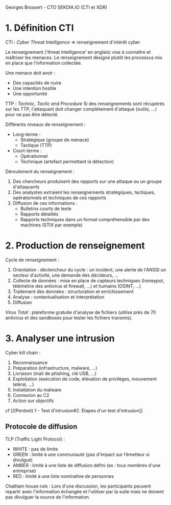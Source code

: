 ``` toc

```
Georges Brossert - CTO SEKOIA.IO (CTI et XDR)

# 1. Définition CTI

CTI : *Cyber Threat Intelligence*
=> renseignement d'intérêt cyber

Le renseignement ('threat intelligence' en anglais) vise à connaître et maîtriser les menaces. Le renseignement désigne plutôt les processus mis en place que l'information collectée.

Une menace doit avoir :
- Des capacités de nuire
- Une intention hostile
- Une opportunité

TTP : *Technic, Tactic and Procedure*
Si des renseignements sont récupérés sur les TTP, l'attaquant doit changer complètement d'attaque (outils, ...) pour ne pas être détecté.


Différents niveaux de renseignement :
- Long-terme :
	- Stratégique (groupe de menace)
	- Tactique (TTP)
- Court-terme :
	- Opérationnel
	- Technique (artefact permettant la détection)


Déroulement du renseignement :
1. Des chercheurs produisent des rapports sur une attaque ou un groupe d'attaquants
2. Des analystes extraient les renseignements stratégiques, tactiques, opérationnels et techniques de ces rapports
3. Diffusion de ces informations :
	- Bulletins courts de texte
	- Rapports détaillés
	- Rapports techniques dans un format compréhensible par des machines (STIX par exemple)


# 2. Production de renseignement
 
 Cycle de renseignement :
 1. Orientation : déclencheur du cycle : un incident, une alerte de l'ANSSI un secteur d'activité, une demande des décideurs, ...
 2. Collecte de données : mise en place de capteurs techniques (honeypot, télémétrie des antivirus et firewall, ...) et humains (OSINT, ...)
 3. Traitement des données : structuration et enrichissement
 4. Analyse : contextualisation et interprétation
 5. Diffusion

*Virus Total* : plateforme gratuite d'analyse de fichiers (utilise près de 70 antivirus et des sandboxes pour tester les fichiers transmis).


# 3. Analyser une intrusion
Cyber kill chain :
1. Reconnaissance
2. Préparation (infrastructure, malware, ...)
3. Livraison (mail de phishing, clé USB, ...)
4. Exploitation (exécution de code, élévation de privilèges, mouvement latéral, ...)
5. Installation du malware
6. Connexion au C2
7. Action sur objectifs

cf [[(Pentest) 1 - Test d'intrusion#2. Étapes d'un test d'intrusion]]


## Protocole de diffusion 
TLP (Traffic Light Protocol) :
- WHITE : pas de limite
- GREEN : limité à une communauté (pas d'impact sur l’émetteur si divulgué)
- AMBER : limité à une liste de diffusion défini (ex : tous membres d'une entreprise)
- RED : limité à une liste nominative de personnes

Chatham house rule :
Lors d'une discussion, les participants peuvent repartir avec l'information échangée et l'utiliser par la suite mais ne doivent pas divulguer la source de l'information.

